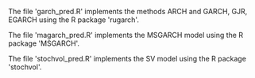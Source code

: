 The file 'garch_pred.R' implements the methods ARCH and GARCH, GJR, EGARCH using the R package 'rugarch'.

The file 'magarch_pred.R' implements the MSGARCH model using the R package 'MSGARCH'.

The file 'stochvol_pred.R' implements the SV model using the R package 'stochvol'.

